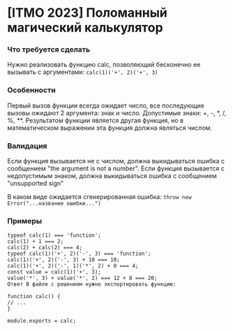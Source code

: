 # [ITMO 2023] Поломанный магический калькулятор
### Что требуется сделать
Нужно реализовать функцию calc, позволяющий бесконечно ее вызывать с аргументами:
``
calc(1)('+', 2)('+', 3)
``

### Особенности
Первый вызов функции всегда ожидает число, все последующие вызовы ожидают 2 аргумента: знак и число.
Допустимые знаки: +, -, *, /, %, **.
Результатом функции является другая функция, но в математическом выражении эта функция должна являться числом.

### Валидация
Если функция вызывается не с числом, должна выкидываться ошибка с сообщением "the argument is not a number".
Если функция вызывается с недопустимым знаком, должна выкидываться ошибка с сообщением "unsupported sign"

В каком виде ожидается сгенерированная ошибка: ``throw new Error("...название ошибки...")``

### Примеры
```
typeof calc(1) === 'function';
calc(1) + 1 === 2;
calc(2) + calc(2) === 4;
typeof calc(1)('+', 2)('-', 3) === 'function';
calc(1)('+', 2)('-', 3) + 10 === 10;
calc(1)('+', 2)('-', 1)('*', 2) + 0 === 4;
const value = calc(1)('+', 3);
value('*', 3) + value('*', 2) === 12 + 8 === 20;
Ответ В файле с решением нужно экспортировать функцию:

function calc() {
// ...
}

module.exports = calc;
```